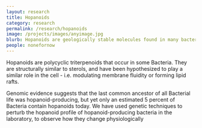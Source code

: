 ```yaml
---
layout: research
title: Hopanoids
category: research
permalink: /research/hopanoids
image: /projects/images/anyimage.jpg
blurb: Hopanoids are geologically stable molecules found in many bacteria
people: nonefornow
---
```


Hopanoids are polycyclic triterpenoids that occur in some Bacteria. They are structurally similar to sterols, and have been hypothesized to play a similar role in the cell - i.e. modulating membrane fluidity or forming lipid rafts. 

Genomic evidence suggests that the last common ancestor of all Bacterial life was hopanoid-producing, but yet only an estimated 5 percent of Bacteria contain hopanoids today. We have used genetic techniques to perturb the hopanoid profile of hopanoid-producing bacteria in the laboratory, to observe how they change physiologically 